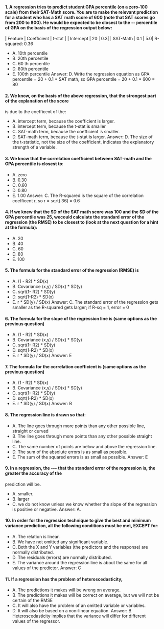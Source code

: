 #### 1. A regression tries to predict student GPA percentile (on a zero-100 scale) from their SAT-Math score. You are to make the relevant prediction for a student who has a SAT math score of 600 (note that SAT scores go from 200 to 800). He would be expected to be closest to the -- percentile of GPA on the basis of the regression output below:
| Feature | Coefficient | t-stat |
| Intercept | 20 | 0.3|
| SAT-Math | 0.1 | 5.0|
R-squared: 0.36
  * A. 10th percentile 
  * B. 20th percentile 
  * C. 60 th percentile 
  * D. 80th percentile 
  * E. 100th percentile
Answer: D. Write the regression equation as GPA percentile = 20 + 0.1 * SAT math, so
GPA percentile = 20 + 0.1 * 600 = 80

#### 2. We know, on the basis of the above regression, that the strongest part of the explanation of the score
is due to the coefficent of the:
  * A. intercept term, because the coefficient is larger.
  * B. intercept term, because the t-stat is smaller
  * C. SAT-math term, because the coefficient is smaller.
  * D. SAT-math term, because the t-stat is larger.
Answer: D. The size of the t-statistic, not the size of the coefficient, indicates the explanatory strength of a
variable.

#### 3. We know that the correlation coefficient between SAT-math and the GPA percentile is closest to:
  * A. zero 
  * B. 0.30 
  * C. 0.60 
  * D. 0.80 
  * E. 1.00
Answer: C. The R-squared is the square of the correlation coefficent r, so r = sqrt(.36) = 0.6

#### 4. If we knew that the SD of the SAT math score was 100 and the SD of the GPA percentile was 25, wecould calculate the standard error of the regression (the RMSE) to be closest to (look at the next question for a hint at the formula):
  * A. 20 
  * B. 40 
  * C. 60 
  * D. 80 
  * E. 100

#### 5. The formula for the standard error of the regression (RMSE) is
  * A. (1 - R2) * SD(x)
  * B. Covariance (x,y) / SD(x) * SD(y)
  * C. sqrt(1- R2) * SD(y)
  * D. sqrt(1-R2) * SD(x)
  * E. r * SD(y) / SD(x)
Answer: C. The standard error of the regression gets smaller as the R-squared gets larger; if R-sq = 1, error = 0

#### 6. The formula for the slope of the regression line is (same options as the previous question)
  * A. (1 - R2) * SD(x)
  * B. Covariance (x,y) / SD(x) * SD(y)
  * C. sqrt(1- R2) * SD(y)
  * D. sqrt(1-R2) * SD(x)
  * E. r * SD(y) / SD(x)
Answer: E

#### 7. The formula for the correlation coefficient is (same options as the previous question)
  * A. (1 - R2) * SD(x)
  * B. Covariance (x,y) / SD(x) * SD(y)
  * C. sqrt(1- R2) * SD(y)
  * D. sqrt(1-R2) * SD(x)
  * E. r * SD(y) / SD(x)
Answer: B

#### 8. The regression line is drawn so that:
  * A. The line goes through more points than any other possible line, straight or curved
  * B. The line goes through more points than any other possible straight line.
  * C. The same number of points are below and above the regression line.
  * D. The sum of the absolute errors is as small as possible.
  * E. The sum of the squared errors is as small as possible.
Answer: E

#### 9. In a regression, the --- that the standard error of the regression is, the greater the accuracy of the
prediction will be.
  * A. smaller.
  * B. larger
  * C. we do not know unless we know whether the slope of the regression is positive or negative.
Answer: A.

#### 10. In order for the regression technique to give the best and minimum variance prediction, all the following conditions must be met, EXCEPT for:
  * A. The relation is linear.
  * B. We have not omitted any significant variable.
  * C. Both the X and Y variables (the predictors and the response) are normally distributed.
  * D. The residuals (errors) are normally distributed.
  * E. The variance around the regression line is about the same for all values of the predictor.
Answer: C

#### 11. If a regression has the problem of heteroscedasticity,
  * A. The predictions it makes will be wrong on average.
  * B. The predictions it makes will be correct on average, but we will not be certain of the RMSE
  * C. It will also have the problem of an omitted variable or variables.
  * D. It will also be based on a non-linear equation.
Answer: B. Heteroscedasticity implies that the variance will differ for different values of the regressor.
